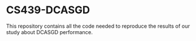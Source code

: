 # CS439-DCASGD
This repository contains all the code needed to reproduce the results of our study about DCASGD performance.
